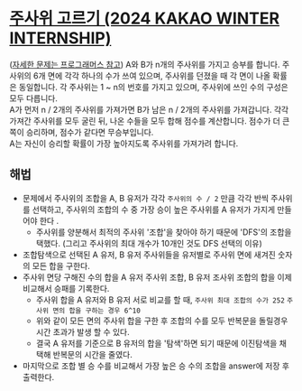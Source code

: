 # [주사위 고르기 (2024 KAKAO WINTER INTERNSHIP)](https://github.com/malvr00/Java-algorithm/blob/master/programmers/level3/stap1/src/Main.java)

([자세한 문제는 프로그래머스 참고](https://school.programmers.co.kr/learn/courses/30/lessons/258709))
A와 B가 n개의 주사위를 가지고 승부를 합니다. 주사위의 6개 면에 각각 하나의 수가 쓰여 있으며, 주사위를 던졌을 때 각 면이 나올 확률은 동일합니다. 각 주사위는 1 ~ n의 번호를 가지고 있으며, 주사위에 쓰인 수의 구성은 모두 다릅니다.<br/>
A가 먼저 n / 2개의 주사위를 가져가면 B가 남은 n / 2개의 주사위를 가져갑니다. 각각 가져간 주사위를 모두 굴린 뒤, 나온 수들을 모두 합해 점수를 계산합니다. 점수가 더 큰 쪽이 승리하며, 점수가 같다면 무승부입니다.<br/>
A는 자신이 승리할 확률이 가장 높아지도록 주사위를 가져가려 합니다.<br/>
  
## 해법
* 문제에서 주사위의 조합을 A, B 유저가 각각 `주사위의 수 / 2` 만큼 각각 반씩 주사위를 선택하고, 주사위의 조합의 수 중 가장 승이 높은 주사위를 A 유저가 가지게 만들어야 한다 .
  * 주사위를 양분해서 최적의 주사위 '조합'을 찾아야 하기 때문에 'DFS'의 조합을 택했다. (그리고 주사위의 최대 개수가 10개인 것도 DFS 선택의 이유)
* 조합탐색으로 선택된 A 유저, B 유저 주사위들을 유저별로 주사위 면에 새겨진 숫자의 모든 합을 구한다.
* 주사위 면당 구해진 수의 합을 A 유저 주사위 조합, B 유저 조사위 조합의 합을 이제 비교해서 승패를 기록한다.
  * 주사위 합을 A 유저와 B 유저 서로 비교를 할 때, `주사위 최대 조합의 수가 252` `주사위 면의 합을 구하는 경우 6^10`
  * 위와 같이 모든 면의 주사위 합을 구한 후 조합의 수를 모두 반복문을 돌릴경우 시간 초과가 발생 할 수 있다.
  * 결국 A 유저를 기준으로 B 유저의 합을 '탐색'하면 되기 때문에 이진탐색을 채택해 반복문의 시간을 줄였다.
* 마지막으로 조합 별 승 수를 비교해서 가장 높은 승 수의 조합을 answer에 저장 후 출력한다.

